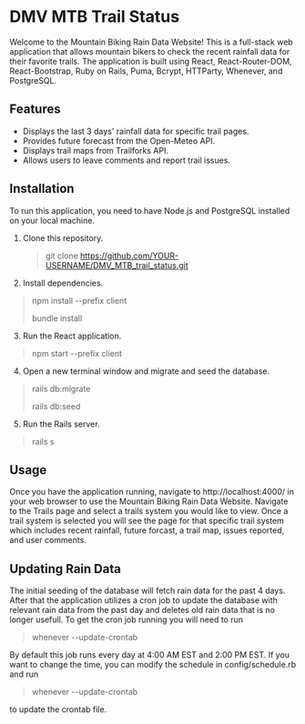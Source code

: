 
# DMV MTB Trail Status

Welcome to the Mountain Biking Rain Data Website! This is a full-stack web application that allows mountain bikers to check the recent rainfall data for their favorite trails. The application is built using React, React-Router-DOM, React-Bootstrap, Ruby on Rails, Puma, Bcrypt, HTTParty, Whenever, and PostgreSQL.

## Features

- Displays the last 3 days' rainfall data for specific trail pages.
- Provides future forecast from the Open-Meteo API.
- Displays trail maps from Trailforks API.
- Allows users to leave comments and report trail issues.

## Installation

To run this application, you need to have Node.js and PostgreSQL installed on your local machine.

1. Clone this repository.

    > git clone https://github.com/YOUR-USERNAME/DMV_MTB_trail_status.git

2. Install dependencies.

> npm install --prefix client
>
> bundle install

3. Run the React application.

> npm start --prefix client

4. Open a new terminal window and migrate and seed the database.

> rails db:migrate
>
> rails db:seed

5. Run the Rails server.

> rails s

## Usage

Once you have the application running, navigate to http://localhost:4000/ in your web browser to use the Mountain Biking Rain Data Website. Navigate to the Trails page and select a trails system you would like to view. Once a trail system is selected you will see the page for that specific trail system which includes recent rainfall, future forcast, a trail map, issues reported, and user comments.

## Updating Rain Data

The initial seeding of the database will fetch rain data for the past 4 days.  After that the application utilizes a cron job to update the database with relevant rain data from the past day and deletes old rain data that is no longer usefull. To get the cron job running you will need to run 

>whenever --update-crontab 

By default this job runs every day at 4:00 AM EST and 2:00 PM EST. If you want to change the time, you can modify the schedule in config/schedule.rb and run 

>whenever --update-crontab

to update the crontab file.